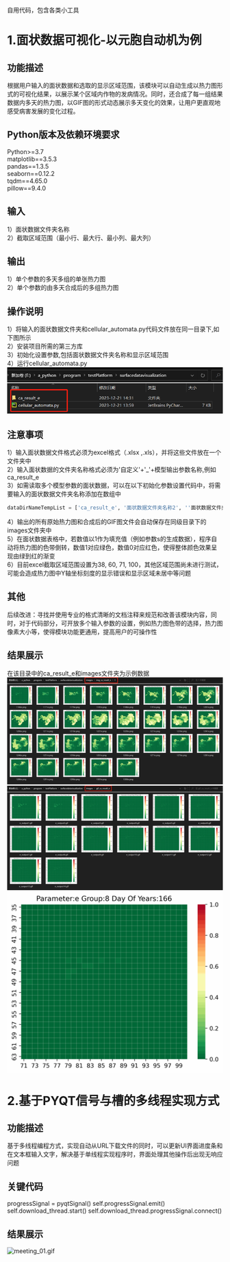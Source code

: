 自用代码，包含各类小工具

# 1.面状数据可视化-以元胞自动机为例

## 功能描述

根据用户输入的面状数据和选取的显示区域范围，该模块可以自动生成以热力图形式的可视化结果，以展示某个区域内作物的发病情况。同时，还合成了每一组结果数据内多天的热力图，以GIF图的形式动态展示多天变化的效果，让用户更直观地感受病害发展的变化过程。

## Python版本及依赖环境要求

Python>=3.7  
matplotlib==3.5.3  
pandas==1.3.5  
seaborn==0.12.2  
tqdm==4.65.0  
pillow==9.4.0  

## 输入

1）面状数据文件夹名称  
2）截取区域范围（最小行、最大行、最小列、最大列）

## 输出

1）单个参数的多天多组的单张热力图  
2）单个参数的由多天合成后的多组热力图

## 操作说明

1）将输入的面状数据文件夹和cellular_automata.py代码文件放在同一目录下,如下图所示    
2）安装项目所需的第三方库  
3）初始化设置参数,包括面状数据文件夹名称和显示区域范围  
4）运行cellular_automata.py  
![img3.png](introduction/img3.png)

## 注意事项

1）输入面状数据文件格式必须为excel格式（.xlsx ,.xls），并将这些文件放在一个文件夹中  
2）输入面状数据的文件夹名称格式必须为'自定义'+'_'+模型输出参数名称,例如ca_result_e  
3）如需读取多个模型参数的面状数据，可以在以下初始化参数设置代码中，将需要输入的面状数据文件夹名称添加在数组中

``` Python
dataDirNameTempList = ['ca_result_e', '面状数据文件夹名称2', ''面状数据文件夹名称3']
```

4）输出的所有原始热力图和合成后的GIF图文件会自动保存在同级目录下的images文件夹中  
5）在面状数据表格中，若数值以1作为填充值（例如参数s的生成数据），程序自动将热力图的色带倒转，数值1对应绿色，数值0对应红色，使得整体颜色效果呈现由绿到红的渐变  
6）目前excel截取区域范围设置为38, 60, 71, 100，其他区域范围尚未进行测试，可能会造成热力图中Y轴坐标刻度的显示错误和显示区域未居中等问题

## 其他

后续改进：寻找并使用专业的格式清晰的文档注释来规范和改善该模块内容，同时，对于代码部分，可开放多个输入参数的设置，例如热力图色带的选择，热力图像素大小等，使得模块功能更通用，提高用户的可操作性

## 结果展示

在该目录中的ca_result_e和images文件夹为示例数据
![img.png](introduction/img.png)
![img1.png](introduction/img1.png)
![e_output8.gif](introduction/e_output8.gif)

# 2.基于PYQT信号与槽的多线程实现方式

## 功能描述

基于多线程编程方式，实现自动从URL下载文件的同时，可以更新UI界面进度条和在文本框输入文字，解决基于单线程实现程序时，界面处理其他操作后出现无响应问题

## 关键代码

progressSignal = pyqtSignal()
self.progressSignal.emit()
self.download_thread.start()
self.download_thread.progressSignal.connect()

## 结果展示

![meeting_01.gif](meeting_01.gif)

